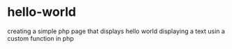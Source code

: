 # hello-world
creating a simple php page that displays hello world
displaying a text usin a custom function in php
